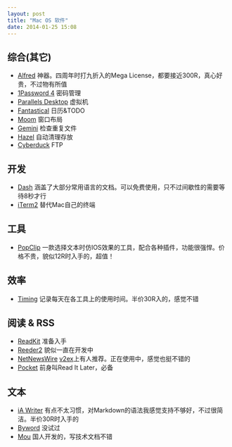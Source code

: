 ```yaml
---
layout: post
title: "Mac OS 软件"
date: 2014-01-25 15:08
---
```


## 综合(其它)

* [Alfred](http://www.alfredapp.com/) 神器。四周年时打九折入的Mega License，都要接近300R，真心好贵，不过物有所值
* [1Password 4]() 密码管理
* [Parallels Desktop]() 虚拟机
* [Fantastical]() 日历&TODO
* [Moom]() 窗口布局
* [Gemini]() 检查重复文件
* [Hazel]() 自动清理存放
* [Cyberduck]() FTP


## 开发

* [Dash](http://kapeli.com/dash) 涵盖了大部分常用语言的文档。可以免费使用，只不过间歇性的需要等待8秒才行
* [iTerm2](http://www.iterm2.com/) 替代Mac自己的终端


## 工具

* [PopClip](http://pilotmoon.com/popclip/) 一款选择文本时仿IOS效果的工具，配合各种插件，功能很强悍。价格不贵，貌似12R时入手的，超值！


## 效率

* [Timing](http://timingapp.com/) 记录每天在各工具上的使用时间。半价30R入的，感觉不错


## 阅读 & RSS

* [ReadKit](http://readkitapp.com/) 准备入手
* [Reeder2](http://reederapp.com/mac/) 貌似一直在开发中
* [NetNewsWire](http://netnewswireapp.com/) [v2ex](http://www.v2ex.com/t/78708)上有人推荐。正在使用中，感觉也挺不错的
* [Pocket]() 前身叫Read It Later，必备


## 文本

* [iA Writer](http://www.iawriter.com/mac/) 有点不太习惯，对Markdown的语法我感觉支持不够好，不过很简洁。半价30R时入手的
* [Byword](http://bywordapp.com/) 没试过
* [Mou](http://mouapp.com/) 国人开发的，写技术文档不错



